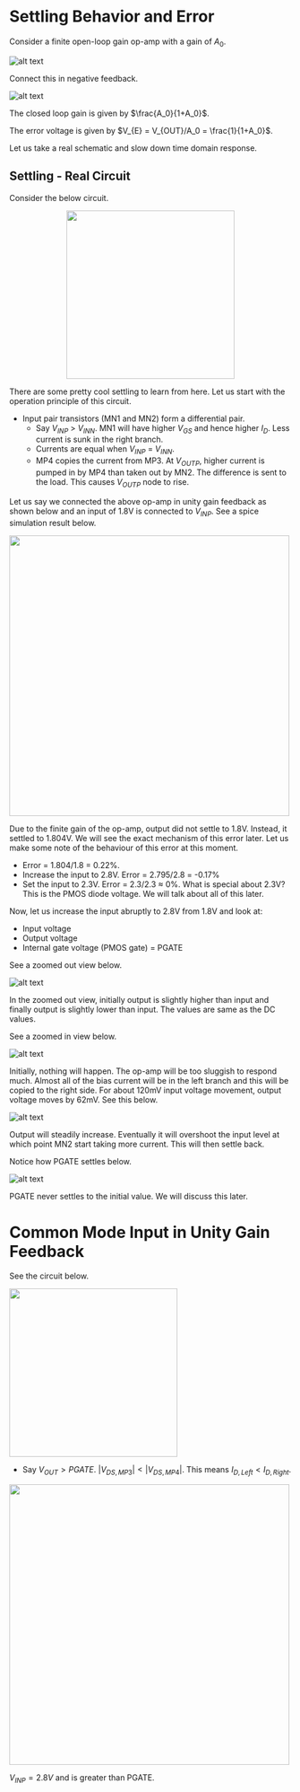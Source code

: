 # Settling Behavior and Error

Consider a finite open-loop gain op-amp with a gain of $A_0$.

![alt text](images/20253003_082400_Finite_Gain_Op_Amp.svg)

Connect this in negative feedback.

![alt text](images/20253003_091200_UG_Feedback.svg)

The closed loop gain is given by $\frac{A_0}{1+A_0}$.

The error voltage is given by $V_{E} = V_{OUT}/A_0 = \frac{1}{1+A_0}$.

Let us take a real schematic and slow down time domain response.

## Settling - Real Circuit

Consider the below circuit.

<p style="text-align:center;"><img src=images/20253003_093000_Real_Circuit.svg width=300>

There are some pretty cool settling to learn from here. Let us start with the operation principle of this circuit.

* Input pair transistors (MN1 and MN2) form a differential pair.  
    * Say $V_{INP}$ > $V_{INN}$. MN1 will have higher $V_{GS}$ and hence higher $I_D$. Less current is sunk in the right branch.
    * Currents are equal when $V_{INP}$ = $V_{INN}$.
    * MP4 copies the current from MP3. At $V_{OUTP}$, higher current is pumped in by MP4 than taken out by MN2. The difference is sent to the load. This causes $V_{OUTP}$ node to rise.

Let us say we connected the above op-amp in unity gain feedback as shown below and an input of 1.8V is connected to $V_{INP}$. See a spice simulation result below.

<img src=images/20253003_220600_Simulation_Unity_Gain.png width=500>

Due to the finite gain of the op-amp, output did not settle to 1.8V. Instead, it settled to 1.804V. We will see the exact mechanism of this error later. Let us make some note of the behaviour of this error at this moment.

* Error = 1.804/1.8 = 0.22%.
* Increase the input to 2.8V. Error = 2.795/2.8 = -0.17%
* Set the input to 2.3V. Error = 2.3/2.3 $\approx$ 0%. What is special about 2.3V? This is the PMOS diode voltage. We will talk about all of this later.

Now, let us increase the input abruptly to 2.8V from 1.8V and look at:
* Input voltage
* Output voltage
* Internal gate voltage (PMOS gate) = PGATE

See a zoomed out view below.

![alt text](images/20253003_223300_Simulation_Unity_Gain.png)

In the zoomed out view, initially output is slightly higher than input and finally output is slightly lower than input. The values are same as the DC values.

See a zoomed in view below.

![alt text](images/20253003_223700_Simulation_Unity_Gain.png)

Initially, nothing will happen. The op-amp will be too sluggish to respond much. Almost all of the bias current will be in the left branch and this will be copied to the right side. For about 120mV input voltage movement, output voltage moves by 62mV. See this below.

![alt text](images/20253003_224400_Voltage_Movement.png)

Output will steadily increase. Eventually it will overshoot the input level at which point MN2 start taking more current. This will then settle back.

Notice how PGATE settles below.

![alt text](images/20253003_225000_PGATE.png)

PGATE never settles to the initial value. We will discuss this later.

# Common Mode Input in Unity Gain Feedback

See the circuit below.

<img src=images/20253103_145200_Real_Circuit_PGATE.svg width=300>

* Say $V_{OUT} > PGATE$. $|V_{DS,MP3}| < |V_{DS,MP4}|$. This means $I_{D,Left} < I_{D,Right}$.



<img src=images/20253103_144800_2p8V_input.png width=500>

$V_{INP} = 2.8V$ and is greater than PGATE.

